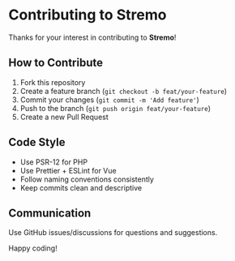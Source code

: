 # Contributing to Stremo

Thanks for your interest in contributing to **Stremo**!

## How to Contribute

1. Fork this repository
2. Create a feature branch (`git checkout -b feat/your-feature`)
3. Commit your changes (`git commit -m 'Add feature'`)
4. Push to the branch (`git push origin feat/your-feature`)
5. Create a new Pull Request

## Code Style

- Use PSR-12 for PHP
- Use Prettier + ESLint for Vue
- Follow naming conventions consistently
- Keep commits clean and descriptive

## Communication

Use GitHub issues/discussions for questions and suggestions.

Happy coding!


